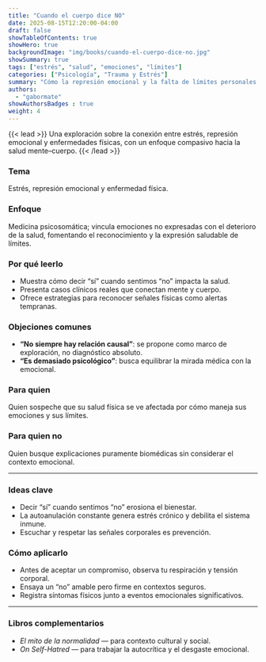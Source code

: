 ```yaml
---
title: "Cuando el cuerpo dice NO"
date: 2025-08-15T12:20:00-04:00
draft: false
showTableOfContents: true
showHero: true
backgroundImage: "img/books/cuando-el-cuerpo-dice-no.jpg"
showSummary: true
tags: ["estrés", "salud", "emociones", "límites"]
categories: ["Psicología", "Trauma y Estrés"]
summary: "Cómo la represión emocional y la falta de límites personales pueden afectar la salud física."
authors:
  - "gabormate"
showAuthorsBadges : true
weight: 4
---
```


{{< lead >}}
Una exploración sobre la conexión entre estrés, represión emocional y enfermedades físicas, con un enfoque compasivo hacia la salud mente–cuerpo.
{{< /lead >}}

### Tema
Estrés, represión emocional y enfermedad física.

### Enfoque
Medicina psicosomática; vincula emociones no expresadas con el deterioro de la salud, fomentando el reconocimiento y la expresión saludable de límites.

### Por qué leerlo
* Muestra cómo decir “sí” cuando sentimos “no” impacta la salud.
* Presenta casos clínicos reales que conectan mente y cuerpo.
* Ofrece estrategias para reconocer señales físicas como alertas tempranas.

### Objeciones comunes
- **“No siempre hay relación causal”**: se propone como marco de exploración, no diagnóstico absoluto.
- **“Es demasiado psicológico”**: busca equilibrar la mirada médica con la emocional.

### Para quien
Quien sospeche que su salud física se ve afectada por cómo maneja sus emociones y sus límites.

### Para quien no
Quien busque explicaciones puramente biomédicas sin considerar el contexto emocional.

---

### Ideas clave
- Decir “sí” cuando sentimos “no” erosiona el bienestar.
- La autoanulación constante genera estrés crónico y debilita el sistema inmune.
- Escuchar y respetar las señales corporales es prevención.

### Cómo aplicarlo
- Antes de aceptar un compromiso, observa tu respiración y tensión corporal.
- Ensaya un “no” amable pero firme en contextos seguros.
- Registra síntomas físicos junto a eventos emocionales significativos.

---

### Libros complementarios
- *El mito de la normalidad* — para contexto cultural y social.
- *On Self-Hatred* — para trabajar la autocrítica y el desgaste emocional.
